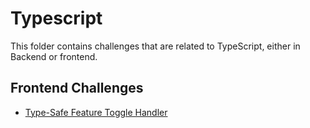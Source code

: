 # Typescript

This folder contains challenges that are related to TypeScript, either in Backend or frontend.

## Frontend Challenges

- [Type-Safe Feature Toggle Handler](./frontend/type-safe-feature-toggle-handler.md)